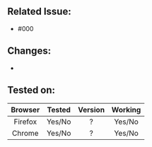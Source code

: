 ## Related Issue: 
* #000

## Changes:
*

## Tested on:
| Browser | Tested | Version | Working |
|:-------:|:------:|:-------:|:-------:|
| Firefox | Yes/No |    ?    | Yes/No  |
| Chrome  | Yes/No |    ?    | Yes/No  |


